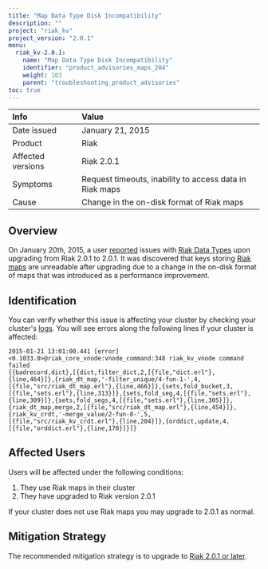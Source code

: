 ```yaml
---
title: "Map Data Type Disk Incompatibility"
description: ""
project: "riak_kv"
project_version: "2.0.1"
menu:
  riak_kv-2.0.1:
    name: "Map Data Type Disk Incompatibility"
    identifier: "product_advisories_maps_204"
    weight: 103
    parent: "troubleshooting_product_advisories"
toc: true
---
```


Info | Value
:----|:-----
Date issued | January 21, 2015
Product | Riak
Affected versions | Riak 2.0.1
Symptoms | Request timeouts, inability to access data in Riak maps
Cause | Change in the on-disk format of Riak maps

## Overview

On January 20th, 2015, a user
[reported](http://lists.basho.com/pipermail/riak-users_lists.basho.com/2015-January/016568.html)
issues with [Riak Data Types](/riak/kv/2.0.1/developing/data-types) upon upgrading from Riak
2.0.1 to 2.0.1. It was discovered that keys storing [Riak maps](/riak/kv/2.0.1/developing/data-types/#Maps) are unreadable after upgrading due to a change in the
on-disk format of maps that was introduced as a performance improvement.

## Identification

You can verify whether this issue is affecting your cluster by checking
your cluster's [logs](/riak/kv/2.0.1/using/cluster-operations/logging). You will see errors along the following
lines if your cluster is affected:

```
2015-01-21 13:01:00.441 [error]
<0.1033.0>@riak_core_vnode:vnode_command:348 riak_kv_vnode command
failed
{{badrecord,dict},[{dict,filter_dict,2,[{file,"dict.erl"},{line,464}]},{riak_dt_map,'-filter_unique/4-fun-1-',4,[{file,"src/riak_dt_map.erl"},{line,466}]},{sets,fold_bucket,3,[{file,"sets.erl"},{line,313}]},{sets,fold_seg,4,[{file,"sets.erl"},{line,309}]},{sets,fold_segs,4,[{file,"sets.erl"},{line,305}]},{riak_dt_map,merge,2,[{file,"src/riak_dt_map.erl"},{line,454}]},{riak_kv_crdt,'-merge_value/2-fun-0-',5,[{file,"src/riak_kv_crdt.erl"},{line,204}]},{orddict,update,4,[{file,"orddict.erl"},{line,170}]}]}
```

## Affected Users

Users will be affected under the following conditions:

1. They use Riak maps in their cluster
1. They have upgraded to Riak version 2.0.1

If your cluster does not use Riak maps you may upgrade to 2.0.1 as
normal.

## Mitigation Strategy

The recommended mitigation strategy is to upgrade to [Riak 2.0.1 or
later](http://docs.basho.com/riak/latest/downloads/).
